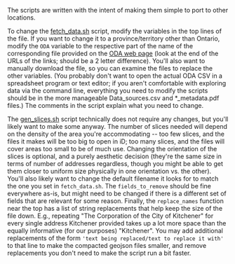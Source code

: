 The scripts are written with the intent of making them simple to port to other locations.

To change the [fetch_data.sh](fetch_data.sh) script, modify the variables in the top lines of the file. If you want to change it to a province/territory other than Ontario, modify the `ODA` variable to the respective part of the name of the corresponding file provided on the [ODA web page](https://www.statcan.gc.ca/eng/lode/databases/oda) (look at the end of the URLs of the links; should be a 2 letter difference). You'll also want to manually download the file, so you can examine the files to replace the other variables. (You probably don't want to open the actual ODA CSV in a spreadsheet program or text editor; if you aren't comfortable with exploring data via the command line, everything you need to modify the scripts should be in the more manageable Data_sources.csv and *_metadata.pdf files.) The comments in the script explain what you need to change.

The [gen_slices.sh](gen_slices.sh) script technically does not require any changes, but you'll likely want to make some anyway. The number of slices needed will depend on the density of the area you're accommodating -- too few slices, and the files it makes will be too big to open in iD; too many slices, and the files will cover areas too small to be of much use. Changing the orientation of the slices is optional, and a purely aesthetic decision (they're the same size in terms of number of addresses regardless, though you might be able to get them closer to uniform size physically in one orientation vs. the other). You'll also likely want to change the default filename it looks for to match the one you set in `fetch_data.sh`. The `fields_to_remove` should be fine everywhere as-is, but might need to be changed if there is a different set of fields that are relevant for some reason. Finally, the `replace_names` function near the top has a list of string replacements that help keep the size of the file down. E.g., repeating "The Corporation of the City of Kitchener" for every single address Kitchener provided takes up a lot more space than the equally informative (for our purposes) "Kitchener". You may add additional replacements of the form `'text being replaced/text to replace it with'` to that line to make the compacted geojson files smaller, and remove replacements you don't need to make the script run a bit faster.

